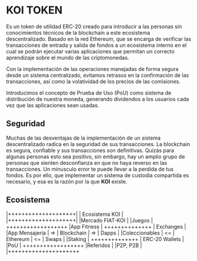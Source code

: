 # KOI TOKEN

Es un token de utilidad ERC-20 creado para introducir a las personas sin conocimientos técnicos de la blockchain a este ecosistema descentralizado. Basado en la red Ethereum, que se encarga de verificar las transacciones de entrada y salida de fondos a un ecosistema interno en el cual se podrán ejecutar varias aplicaciones que permitan un correcto aprendizaje sobre el mundo de las criptomonedas.

Con la implementación de las operaciones manejadas de forma segura desde un sistema centralizado, evitamos retrasos en la confirmación de las transacciones, así como la volatividad de los precios de las comisiones.

Introducimos el concepto de Prueba de Uso (PoU) como sistema de distribución de nuestra moneda, generando dividendos a los usuarios cada vez que las aplicaciones sean usadas.



## Seguridad
Muchas de las desventajas de la implementación de un sistema descentralizado radica en la seguridad de sus transacciones. La blockchain es segura, confiable y sus transacciones son definitivas. Quizás para algunas personas esto sea positivo, sin embargo, hay un amplio grupo de personas que sienten desconfianza en que no haya reverso en las transacciones. Un minusculo error te puede llevar a la perdida de tus fondos. Es por ello, que implementar un sistema de custodia compartida es necesario, y esa es la razón por la que **KOI** existe.  


## Ecosistema

   |++++++++++++++++++++|
   |   Ecosistema KOI   |
   |++++++++++++++++++++|
   |Mercado FIAT-KOI    |
   |Juegos              |                                 ++++++++++++++++++
   |App Fitness         |           ++++++++++++++        |   Exchanges    |
   |App Mensajeria      |     =>    | Blockchain |   =>   |     Dapps      |
   |Coleccionables      |     <=    |  Ethereum  |   <=   |     Swaps      |
   |Staking             |           ++++++++++++++        | ERC-20 Wallets | 
   |PoU                 |                                 ++++++++++++++++++
   |Referidos           |
   |P2P, P2B            |
   |+++++++++++++++++++++

